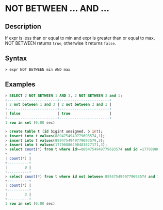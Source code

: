 # **NOT BETWEEN ... AND ...**

## **Description**

If expr is less than or equal to min and expr is greater than or equal to max, NOT BETWEEN returns `true`, otherwise it
returns `false`.

## **Syntax**

```
> expr NOT BETWEEN min AND max
```

## **Examples**

```sql
> SELECT 2 NOT BETWEEN 1 AND 3, 2 NOT BETWEEN 3 and 1;
+-----------------------+-----------------------+
| 2 not between 1 and 3 | 2 not between 3 and 1 |
+-----------------------+-----------------------+
| false                 | true                  |
+-----------------------+-----------------------+
1 row in set (0.00 sec)
```

```sql
> create table t (id bigint unsigned, b int);
> insert into t values(8894754949779693574,1);
> insert into t values(8894754949779693579,2);
> insert into t values(17790886498483827171,3);
> select count(*) from t where id>=8894754949779693574 and id =17790886498483827171 order by 1 asc;
+----------+
| count(*) |
+----------+
|        0 |
+----------+
> select count(*) from t where id not between 8894754949779693574 and 17790886498483827171;
+----------+
| count(*) |
+----------+
|        3 |
+----------+
1 row in set (0.00 sec)
```

